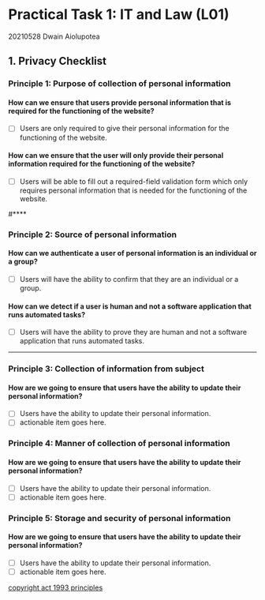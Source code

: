 # Practical Task 1: IT and Law (L01)
20210528 Dwain Aiolupotea

## 1. Privacy Checklist

### Principle 1: Purpose of collection of personal information

#### How can we ensure that users provide personal information that is required for the functioning of the website?
- [ ] Users are <!-- -only --> only required to give their personal information for the functioning of the website.

#### How can we ensure that the user will only provide their personal information required for the functioning of the website?
- [ ] Users will be able to fill out a required-field validation form which only requires personal information that is needed for the functioning of the website.

#****

### Principle 2: Source of personal information

<!-- #### Consider what you would have to do to comply with each of these principles if you were developing an IT system? -->
#### How can we authenticate a user of personal information is an individual or a group?
- [ ] Users will have the ability to confirm that they are an individual or a group. <!-- could be a checklist inception-->

#### How can we detect if a user is human and not a software application that runs automated tasks?
- [ ] Users will have the ability to prove they are human and not a software application that runs automated tasks. <!--Good start keep going -->

****

### Principle 3: Collection of information from subject
 
#### How are we going to ensure that users have the ability to update their personal information?
- [ ] Users have the ability to update their personal information.
- [ ] actionable item goes here.

### Principle 4: Manner of collection of personal information

#### How are we going to ensure that users have the ability to update their personal information?
- [ ] Users have the ability to update their personal information. 
- [ ] actionable item goes here.

### Principle 5: Storage and security of personal information

#### How are we going to ensure that users have the ability to update their personal information? 
- [ ] Users have the ability to update their personal information. 
- [ ] actionable item goes here.

[copyright act 1993 principles](https://www.legislation.govt.nz/act/public/1993/0028/latest/DLM297038.html)
